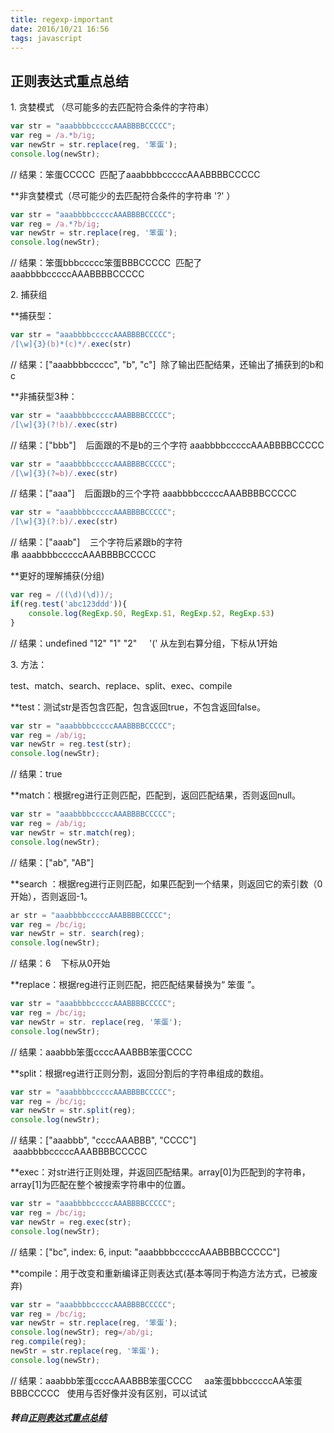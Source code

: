 ```yaml
---
title: regexp-important
date: 2016/10/21 16:56
tags: javascript
---
```


## 正则表达式重点总结

1\. 贪婪模式 （尽可能多的去匹配符合条件的字符串）

```javascript
var str = "aaabbbbcccccAAABBBBCCCCC"; 
var reg = /a.*b/ig; 
var newStr = str.replace(reg, '笨蛋'); 
console.log(newStr);
```

// 结果：笨蛋CCCCC  匹配了aaabbbbcccccAAABBBBCCCCC

**非贪婪模式（尽可能少的去匹配符合条件的字符串 '?' ）

```javascript
var str = "aaabbbbcccccAAABBBBCCCCC"; 
var reg = /a.*?b/ig; 
var newStr = str.replace(reg, '笨蛋'); 
console.log(newStr); 
```

// 结果：笨蛋bbbccccc笨蛋BBBCCCCC  匹配了aaabbbbcccccAAABBBBCCCCC

2\. 捕获组

**捕获型：

```javascript
var str = "aaabbbbcccccAAABBBBCCCCC"; 
/[\w]{3}(b)*(c)*/.exec(str)
```

// 结果：\["aaabbbbccccc", "b", "c"\]  除了输出匹配结果，还输出了捕获到的b和c

**非捕获型3种：

```javascript
var str = "aaabbbbcccccAAABBBBCCCCC"; 
/[\w]{3}(?!b)/.exec(str) 
```

// 结果：\["bbb"\]    后面跟的不是b的三个字符 aaabbbbcccccAAABBBBCCCCC

```javascript
var str = "aaabbbbcccccAAABBBBCCCCC"; 
/[\w]{3}(?=b)/.exec(str) 
```

// 结果：\["aaa"\]    后面跟b的三个字符 aaabbbbcccccAAABBBBCCCCC

```javascript
var str = "aaabbbbcccccAAABBBBCCCCC"; 
/[\w]{3}(?:b)/.exec(str)
```

// 结果：\["aaab"\]    三个字符后紧跟b的字符串 aaabbbbcccccAAABBBBCCCCC

**更好的理解捕获(分组) 

```javascript
var reg = /((\d)(\d))/; 
if(reg.test('abc123ddd')){ 
    console.log(RegExp.$0, RegExp.$1, RegExp.$2, RegExp.$3) 
} 
```

// 结果：undefined "12" "1" "2"     '(' 从左到右算分组，下标从1开始

3\. 方法：

test、match、search、replace、split、exec、compile

**test：测试str是否包含匹配，包含返回true，不包含返回false。

```javascript
var str = "aaabbbbcccccAAABBBBCCCCC"; 
var reg = /ab/ig; 
var newStr = reg.test(str); 
console.log(newStr); 
```

// 结果：true

**match：根据reg进行正则匹配，匹配到，返回匹配结果，否则返回null。

```javascript
var str = "aaabbbbcccccAAABBBBCCCCC"; 
var reg = /ab/ig; 
var newStr = str.match(reg); 
console.log(newStr); 
```

// 结果：\["ab", "AB"\]

**search ：根据reg进行正则匹配，如果匹配到一个结果，则返回它的索引数（0开始），否则返回-1。 

```javascript
ar str = "aaabbbbcccccAAABBBBCCCCC"; 
var reg = /bc/ig; 
var newStr = str. search(reg); 
console.log(newStr); 
```

// 结果：6    下标从0开始

**replace：根据reg进行正则匹配，把匹配结果替换为“ 笨蛋 ”。

```javascript
var str = "aaabbbbcccccAAABBBBCCCCC"; 
var reg = /bc/ig; 
var newStr = str. replace(reg, '笨蛋'); 
console.log(newStr); 
```

// 结果：aaabbb笨蛋ccccAAABBB笨蛋CCCC

**split：根据reg进行正则分割，返回分割后的字符串组成的数组。

```javascript
var str = "aaabbbbcccccAAABBBBCCCCC"; 
var reg = /bc/ig; 
var newStr = str.split(reg); 
console.log(newStr); 
```

// 结果：\["aaabbb", "ccccAAABBB", "CCCC"\]    aaabbbbcccccAAABBBBCCCCC

**exec：对str进行正则处理，并返回匹配结果。array\[0\]为匹配到的字符串，array\[1\]为匹配在整个被搜索字符串中的位置。

```javascript
var str = "aaabbbbcccccAAABBBBCCCCC"; 
var reg = /bc/ig; 
var newStr = reg.exec(str); 
console.log(newStr);
```

// 结果：\["bc", index: 6, input: "aaabbbbcccccAAABBBBCCCCC"\]

**compile：用于改变和重新编译正则表达式(基本等同于构造方法方式，已被废弃)

```javascript
var str = "aaabbbbcccccAAABBBBCCCCC"; 
var reg = /bc/ig; 
var newStr = str.replace(reg, '笨蛋'); 
console.log(newStr); reg=/ab/gi; 
reg.compile(reg); 
newStr = str.replace(reg, '笨蛋'); 
console.log(newStr);
```

// 结果：aaabbb笨蛋ccccAAABBB笨蛋CCCC     aa笨蛋bbbcccccAA笨蛋BBBCCCCC   使用与否好像并没有区别，可以试试

##### 转自[正则表达式重点总结](https://my.oschina.net/luweiweiwei/blog/761840)